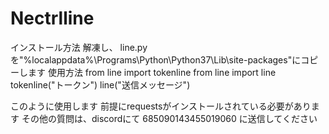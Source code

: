 # Nectrlline
インストール方法
解凍し、
line.pyを"%localappdata%\Programs\Python\Python37\Lib\site-packages"にコピーします
使用方法
from line import tokenline
from line import line
tokenline("トークン")
line("送信メッセージ")

このように使用します
前提にrequestsがインストールされている必要があります
その他の質問は、discordにて
685090143455019060
に送信してください
